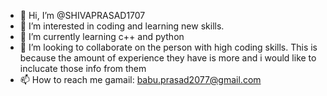 - 👋 Hi, I’m @SHIVAPRASAD1707
- 👀 I’m interested in coding and learning new skills.
- 🌱 I’m currently learning c++ and python 
- 💞️ I’m looking to collaborate on the person with high coding skills. This is because the amount of experience they have is more and i would like to inclucate those info from them
- 📫 How to reach me gamail: babu.prasad2077@gmail.com

<!---
SHIVAPRASAD1707/SHIVAPRASAD1707 is a ✨ special ✨ repository because its `README.md` (this file) appears on your GitHub profile.
You can click the Preview link to take a look at your changes.
--->
